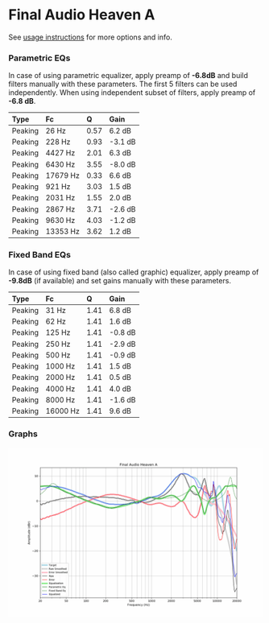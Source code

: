 # Final Audio Heaven A
See [usage instructions](https://github.com/jaakkopasanen/AutoEq#usage) for more options and info.

### Parametric EQs
In case of using parametric equalizer, apply preamp of **-6.8dB** and build filters manually
with these parameters. The first 5 filters can be used independently.
When using independent subset of filters, apply preamp of **-6.8 dB**.

| Type    | Fc       |    Q | Gain    |
|:--------|:---------|:-----|:--------|
| Peaking | 26 Hz    | 0.57 | 6.2 dB  |
| Peaking | 228 Hz   | 0.93 | -3.1 dB |
| Peaking | 4427 Hz  | 2.01 | 6.3 dB  |
| Peaking | 6430 Hz  | 3.55 | -8.0 dB |
| Peaking | 17679 Hz | 0.33 | 6.6 dB  |
| Peaking | 921 Hz   | 3.03 | 1.5 dB  |
| Peaking | 2031 Hz  | 1.55 | 2.0 dB  |
| Peaking | 2867 Hz  | 3.71 | -2.6 dB |
| Peaking | 9630 Hz  | 4.03 | -1.2 dB |
| Peaking | 13353 Hz | 3.62 | 1.2 dB  |

### Fixed Band EQs
In case of using fixed band (also called graphic) equalizer, apply preamp of **-9.8dB**
(if available) and set gains manually with these parameters.

| Type    | Fc       |    Q | Gain    |
|:--------|:---------|:-----|:--------|
| Peaking | 31 Hz    | 1.41 | 6.8 dB  |
| Peaking | 62 Hz    | 1.41 | 1.6 dB  |
| Peaking | 125 Hz   | 1.41 | -0.8 dB |
| Peaking | 250 Hz   | 1.41 | -2.9 dB |
| Peaking | 500 Hz   | 1.41 | -0.9 dB |
| Peaking | 1000 Hz  | 1.41 | 1.5 dB  |
| Peaking | 2000 Hz  | 1.41 | 0.5 dB  |
| Peaking | 4000 Hz  | 1.41 | 4.0 dB  |
| Peaking | 8000 Hz  | 1.41 | -1.6 dB |
| Peaking | 16000 Hz | 1.41 | 9.6 dB  |

### Graphs
![](./Final%20Audio%20Heaven%20A.png)